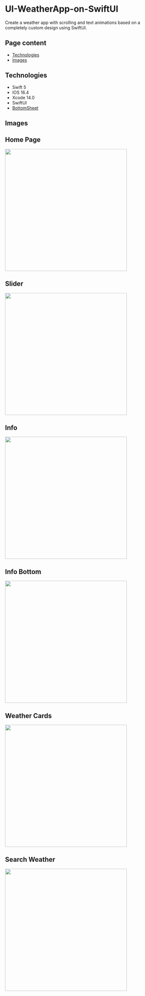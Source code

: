 # UI-WeatherApp-on-SwiftUI
Create a weather app with scrolling and text animations based on a completely custom design using SwiftUI.

## Page content
- [Technologies](#technologies)
- [Images](#Images)

## Technologies
- Swift 5
- IOS 16.4
- Xcode 14.0
- SwiftUI
- [BottomSheet](https://github.com/Wouter125/BottomSheet)

## Images
<h2>Home Page</h2>
<img src="https://github.com/hammersoul/UI-WeatherApp-on-SwiftUI/raw/main/App-Images/Home-Page.png" width="400">

<h2>Slider</h2>
<img src="https://github.com/hammersoul/UI-WeatherApp-on-SwiftUI/raw/main/App-Images/Slider.png" width="400">

<h2>Info</h2>
<img src="https://github.com/hammersoul/UI-WeatherApp-on-SwiftUI/raw/main/App-Images/Info.png" width="400">

<h2>Info Bottom</h2>
<img src="https://github.com/hammersoul/UI-WeatherApp-on-SwiftUI/raw/main/App-Images/Info-Bottom.png" width="400">

<h2>Weather Cards</h2>
<img src="https://github.com/hammersoul/UI-WeatherApp-on-SwiftUI/raw/main/App-Images/Weather-Cards.png" width="400">

<h2>Search Weather</h2>
<img src="https://github.com/hammersoul/UI-WeatherApp-on-SwiftUI/raw/main/App-Images/Search-Weather.png" width="400">

